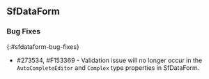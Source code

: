 ## SfDataForm

### Bug Fixes
{:#sfdataform-bug-fixes}

*  \#273534, \#F153369 - Validation issue will no longer occur in the `AutoCompleteEditor` and `Complex` type properties in SfDataForm.